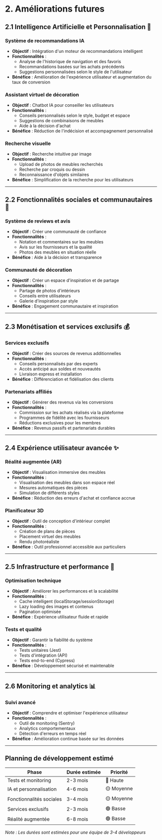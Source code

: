 # 2. Améliorations futures

## 2.1 Intelligence Artificielle et Personnalisation 🤖

### Système de recommandations IA
- **Objectif** : Intégration d'un moteur de recommandations intelligent
- **Fonctionnalités** : 
  - Analyse de l'historique de navigation et des favoris
  - Recommandations basées sur les achats précédents
  - Suggestions personnalisées selon le style de l'utilisateur
- **Bénéfice** : Amélioration de l'expérience utilisateur et augmentation du taux de conversion

### Assistant virtuel de décoration
- **Objectif** : Chatbot IA pour conseiller les utilisateurs
- **Fonctionnalités** :
  - Conseils personnalisés selon le style, budget et espace
  - Suggestions de combinaisons de meubles
  - Aide à la décision d'achat
- **Bénéfice** : Réduction de l'indécision et accompagnement personnalisé

### Recherche visuelle
- **Objectif** : Recherche intuitive par image
- **Fonctionnalités** :
  - Upload de photos de meubles recherchés
  - Recherche par croquis ou dessin
  - Reconnaissance d'objets similaires
- **Bénéfice** : Simplification de la recherche pour les utilisateurs

---

## 2.2 Fonctionnalités sociales et communautaires 👥

### Système de reviews et avis
- **Objectif** : Créer une communauté de confiance
- **Fonctionnalités** :
  - Notation et commentaires sur les meubles
  - Avis sur les fournisseurs et la qualité
  - Photos des meubles en situation réelle
- **Bénéfice** : Aide à la décision et transparence

### Communauté de décoration
- **Objectif** : Créer un espace d'inspiration et de partage
- **Fonctionnalités** :
  - Partage de photos d'intérieurs
  - Conseils entre utilisateurs
  - Galerie d'inspiration par style
- **Bénéfice** : Engagement communautaire et inspiration

---

## 2.3 Monétisation et services exclusifs 💰

### Services exclusifs
- **Objectif** : Créer des sources de revenus additionnelles
- **Fonctionnalités** :
  - Conseils personnalisés par des experts
  - Accès anticipé aux soldes et nouveautés
  - Livraison express et installation
- **Bénéfice** : Différenciation et fidélisation des clients

### Partenariats affiliés
- **Objectif** : Générer des revenus via les conversions
- **Fonctionnalités** :
  - Commission sur les achats réalisés via la plateforme
  - Programmes de fidélité avec les fournisseurs
  - Réductions exclusives pour les membres
- **Bénéfice** : Revenus passifs et partenariats durables

---

## 2.4 Expérience utilisateur avancée ✨

### Réalité augmentée (AR)
- **Objectif** : Visualisation immersive des meubles
- **Fonctionnalités** :
  - Visualisation des meubles dans son espace réel
  - Mesures automatiques des pièces
  - Simulation de différents styles
- **Bénéfice** : Réduction des erreurs d'achat et confiance accrue

### Planificateur 3D
- **Objectif** : Outil de conception d'intérieur complet
- **Fonctionnalités** :
  - Création de plans de pièces
  - Placement virtuel des meubles
  - Rendu photoréaliste
- **Bénéfice** : Outil professionnel accessible aux particuliers

---

## 2.5 Infrastructure et performance 🚀

### Optimisation technique
- **Objectif** : Améliorer les performances et la scalabilité
- **Fonctionnalités** :
  - Cache intelligent (localStorage/sessionStorage)
  - Lazy loading des images et contenus
  - Pagination optimisée
- **Bénéfice** : Expérience utilisateur fluide et rapide

### Tests et qualité
- **Objectif** : Garantir la fiabilité du système
- **Fonctionnalités** :
  - Tests unitaires (Jest)
  - Tests d'intégration (API)
  - Tests end-to-end (Cypress)
- **Bénéfice** : Développement sécurisé et maintenable

---

## 2.6 Monitoring et analytics 📊

### Suivi avancé
- **Objectif** : Comprendre et optimiser l'expérience utilisateur
- **Fonctionnalités** :
  - Outil de monitoring (Sentry)
  - Analytics comportementaux
  - Détection d'erreurs en temps réel
- **Bénéfice** : Amélioration continue basée sur les données

---

## Planning de développement estimé

| Phase | Durée estimée | Priorité |
|-------|---------------|----------|
| Tests et monitoring | 2-3 mois | 🔴 Haute |
| IA et personnalisation | 4-6 mois | 🟡 Moyenne |
| Fonctionnalités sociales | 3-4 mois | 🟡 Moyenne |
| Services exclusifs | 2-3 mois | 🟢 Basse |
| Réalité augmentée | 6-8 mois | 🟢 Basse |

*Note : Les durées sont estimées pour une équipe de 3-4 développeurs*
